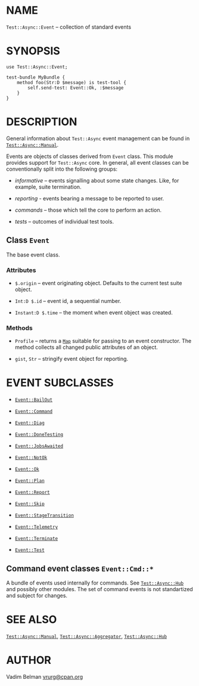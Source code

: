 NAME
====

`Test::Async::Event` – collection of standard events

SYNOPSIS
========

    use Test::Async::Event;

    test-bundle MyBundle {
        method foo(Str:D $message) is test-tool {
            self.send-test: Event::Ok, :$message
        }
    }

DESCRIPTION
===========



General information about `Test::Async` event management can be found in [`Test::Async::Manual`](https://github.com/vrurg/raku-Test-Async/blob/v0.1.902/docs/md/Test/Async/Manual.md).

Events are objects of classes derived from `Event` class. This module provides support for `Test::Async` core. In general, all event classes can be conventionally split into the following groups:

  * *informative* – events signalling about some state changes. Like, for example, suite termination.

  * *reporting* - events bearing a message to be reported to user.

  * *commands* – those which tell the core to perform an action.

  * *tests* – outcomes of individual test tools.

Class `Event`
-------------

The base event class.

### Attributes

  * `$.origin` – event originating object. Defaults to the current test suite object.

  * `Int:D $.id` – event id, a sequential number.

  * `Instant:D $.time` – the moment when event object was created.

### Methods

  * `Profile` – returns a [`Map`](https://docs.raku.org/type/Map) suitable for passing to an event constructor. The method collects all changed public attributes of an object.

  * `gist`, `Str` – stringify event object for reporting.

EVENT SUBCLASSES
================

  * [`Event::BailOut`](https://github.com/vrurg/raku-Test-Async/blob/v0.1.902/docs/md/Test/Async/Event/BailOut.md)

  * [`Event::Command`](https://github.com/vrurg/raku-Test-Async/blob/v0.1.902/docs/md/Test/Async/Event/Command.md)

  * [`Event::Diag`](https://github.com/vrurg/raku-Test-Async/blob/v0.1.902/docs/md/Test/Async/Event/Diag.md)

  * [`Event::DoneTesting`](https://github.com/vrurg/raku-Test-Async/blob/v0.1.902/docs/md/Test/Async/Event/DoneTesting.md)

  * [`Event::JobsAwaited`](https://github.com/vrurg/raku-Test-Async/blob/v0.1.902/docs/md/Test/Async/Event/JobsAwaited.md)

  * [`Event::NotOk`](https://github.com/vrurg/raku-Test-Async/blob/v0.1.902/docs/md/Test/Async/Event/NotOk.md)

  * [`Event::Ok`](https://github.com/vrurg/raku-Test-Async/blob/v0.1.902/docs/md/Test/Async/Event/Ok.md)

  * [`Event::Plan`](https://github.com/vrurg/raku-Test-Async/blob/v0.1.902/docs/md/Test/Async/Event/Plan.md)

  * [`Event::Report`](https://github.com/vrurg/raku-Test-Async/blob/v0.1.902/docs/md/Test/Async/Event/Report.md)

  * [`Event::Skip`](https://github.com/vrurg/raku-Test-Async/blob/v0.1.902/docs/md/Test/Async/Event/Skip.md)

  * [`Event::StageTransition`](https://github.com/vrurg/raku-Test-Async/blob/v0.1.902/docs/md/Test/Async/Event/StageTransition.md)

  * [`Event::Telemetry`](https://github.com/vrurg/raku-Test-Async/blob/v0.1.902/docs/md/Test/Async/Event/Telemetry.md)

  * [`Event::Terminate`](https://github.com/vrurg/raku-Test-Async/blob/v0.1.902/docs/md/Test/Async/Event/Terminate.md)

  * [`Event::Test`](https://github.com/vrurg/raku-Test-Async/blob/v0.1.902/docs/md/Test/Async/Event/Test.md)

Command event classes `Event::Cmd::*`
-------------------------------------

A bundle of events used internally for commands. See [`Test::Async::Hub`](https://github.com/vrurg/raku-Test-Async/blob/v0.1.902/docs/md/Test/Async/Hub.md) and possibly other modules. The set of command events is not standartized and subject for changes.

SEE ALSO
========

[`Test::Async::Manual`](https://github.com/vrurg/raku-Test-Async/blob/v0.1.902/docs/md/Test/Async/Manual.md), [`Test::Async::Aggregator`](https://github.com/vrurg/raku-Test-Async/blob/v0.1.902/docs/md/Test/Async/Aggregator.md), [`Test::Async::Hub`](https://github.com/vrurg/raku-Test-Async/blob/v0.1.902/docs/md/Test/Async/Hub.md)

AUTHOR
======

Vadim Belman <vrurg@cpan.org>

